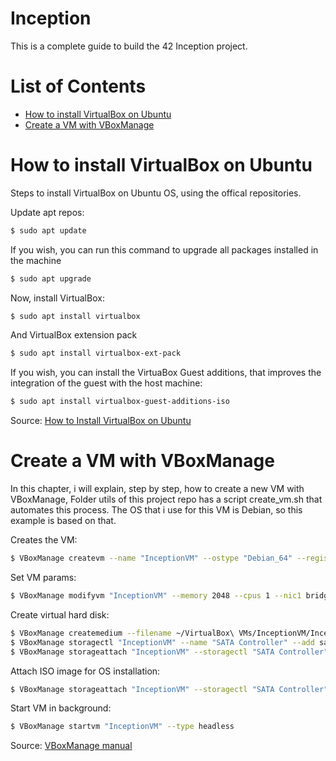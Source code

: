 # Inception

This is a complete guide to build the 42 Inception project.

# List of Contents
- [How to install VirtualBox on Ubuntu](#vbox)
- [Create a VM with VBoxManage](#create_vm)

<a id="vbox"></a>
# How to install VirtualBox on Ubuntu

Steps to install VirtualBox on Ubuntu OS, using the offical repositories.

Update apt repos:

```bash
$ sudo apt update
```

If you wish, you can run this command to upgrade all packages installed in the machine

```bash
$ sudo apt upgrade
```

Now, install VirtualBox:

```bash
$ sudo apt install virtualbox
```

And VirtualBox extension pack

```bash
$ sudo apt install virtualbox-ext-pack
```

If you wish, you can install the VirtuaBox Guest additions, that improves the integration of the guest with the host machine:

```bash
$ sudo apt install virtualbox-guest-additions-iso
```

Source: [How to Install VirtualBox on Ubuntu](https://phoenixnap.com/kb/install-virtualbox-on-ubuntu)

<a id="create_vm"></a>
# Create a VM with VBoxManage

In this chapter, i will explain, step by step, how to create a new VM with VBoxManage,
Folder utils of this project repo has a script create_vm.sh that automates this process.
The OS that i use for this VM is Debian, so this example is based on that.

Creates the VM:

```bash
$ VBoxManage createvm --name "InceptionVM" --ostype "Debian_64" --register
```

Set VM params:

```bash
$ VBoxManage modifyvm "InceptionVM" --memory 2048 --cpus 1 --nic1 bridged
```

Create virtual hard disk:

```bash
$ VBoxManage createmedium --filename ~/VirtualBox\ VMs/InceptionVM/InceptionVM.vdi --size 10000 --format VDI
$ VBoxManage storagectl "InceptionVM" --name "SATA Controller" --add sata --controller IntelAHCI
$ VBoxManage storageattach "InceptionVM" --storagectl "SATA Controller" --port 0 --device 0 --type hdd --medium ~/VirtualBox_VMs/InceptionVM/InceptionVM.vdi
```

Attach ISO image for OS installation:

```bash
$ VBoxManage storageattach "InceptionVM" --storagectl "SATA Controller" --port 1 --device 0 --type dvddrive --medium /path/to/debian.iso
```

Start VM in background:

```bash
$ VBoxManage startvm "InceptionVM" --type headless
```

Source: [VBoxManage manual](https://www.virtualbox.org/manual/ch08.html)